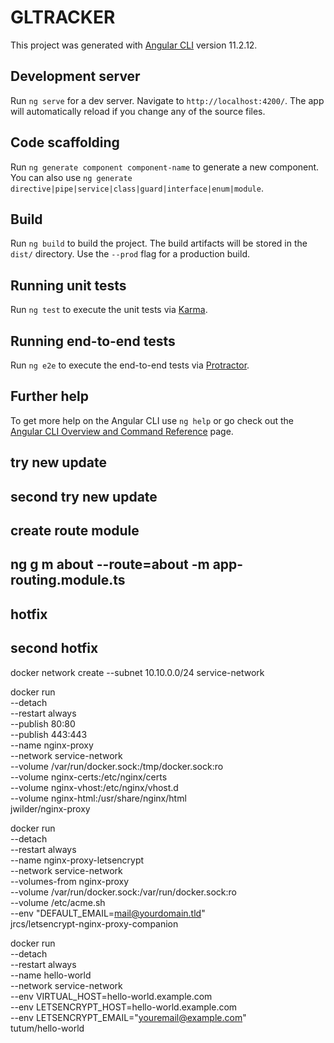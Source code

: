 # GLTRACKER

This project was generated with [Angular CLI](https://github.com/angular/angular-cli) version 11.2.12.

## Development server

Run `ng serve` for a dev server. Navigate to `http://localhost:4200/`. The app will automatically reload if you change any of the source files.

## Code scaffolding

Run `ng generate component component-name` to generate a new component. You can also use `ng generate directive|pipe|service|class|guard|interface|enum|module`.

## Build

Run `ng build` to build the project. The build artifacts will be stored in the `dist/` directory. Use the `--prod` flag for a production build.

## Running unit tests

Run `ng test` to execute the unit tests via [Karma](https://karma-runner.github.io).

## Running end-to-end tests

Run `ng e2e` to execute the end-to-end tests via [Protractor](http://www.protractortest.org/).

## Further help 

To get more help on the Angular CLI use `ng help` or go check out the [Angular CLI Overview and Command Reference](https://angular.io/cli) page.


## try new update
## second try new update

## create route module
## ng g m about --route=about -m app-routing.module.ts

## hotfix
## second hotfix
docker network create --subnet 10.10.0.0/24 service-network


docker run \
  --detach \
  --restart always \
  --publish 80:80 \
  --publish 443:443 \
  --name nginx-proxy \
  --network service-network \
  --volume /var/run/docker.sock:/tmp/docker.sock:ro \
  --volume nginx-certs:/etc/nginx/certs \
  --volume nginx-vhost:/etc/nginx/vhost.d \
  --volume nginx-html:/usr/share/nginx/html \
  jwilder/nginx-proxy



docker run \
  --detach \
  --restart always \
  --name nginx-proxy-letsencrypt \
  --network service-network \
  --volumes-from nginx-proxy \
  --volume /var/run/docker.sock:/var/run/docker.sock:ro \
  --volume /etc/acme.sh \
  --env "DEFAULT_EMAIL=mail@yourdomain.tld" \
  jrcs/letsencrypt-nginx-proxy-companion


docker run \
  --detach \
  --restart always \
  --name hello-world \
  --network service-network \
  --env VIRTUAL_HOST=hello-world.example.com \
  --env LETSENCRYPT_HOST=hello-world.example.com \
  --env LETSENCRYPT_EMAIL="youremail@example.com" \
  tutum/hello-world